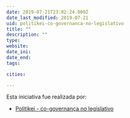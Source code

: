 ```yaml
---
date: 2019-07-21T23:02:24.000Z
date_last_modified: 2019-07-21
uid: politikei-co-governanca-no-legislativo
title: ""
description: ""
type: 
website: 
date_ini: 
date_end: 
tags:

cities: 

---
```


Esta iniciativa fue realizada por:

- [Politikei - co-governança no legislativo](/i/politikei-co-governanca-no-legislativo.html)

